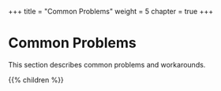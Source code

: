 +++
title = "Common Problems"
weight = 5
chapter = true
+++


# Common Problems
This section describes common problems and workarounds.

{{% children %}}
